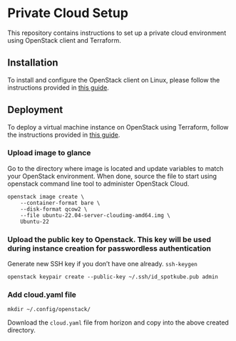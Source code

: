 # Private Cloud Setup
This repository contains instructions to set up a private cloud environment using OpenStack client and Terraform.

## Installation
To install and configure the OpenStack client on Linux, please follow the instructions provided in [this guide](https://computingforgeeks.com/install-and-configure-openstack-client-on-linux/).

## Deployment
To deploy a virtual machine instance on OpenStack using Terraform, follow the instructions provided in [this guide](https://computingforgeeks.com/deploy-vm-instance-on-openstack-with-terraform/).


### Upload image to glance
Go to the directory where image is located and update variables to match your OpenStack environment. When done, source 
the file to start using openstack command line tool to administer OpenStack Cloud.

```
openstack image create \
    --container-format bare \
    --disk-format qcow2 \
    --file ubuntu-22.04-server-cloudimg-amd64.img \
    Ubuntu-22
```

### Upload the public key to Openstack. This key will be used during instance creation for passwordless authentication

Generate new SSH key if you don’t have one already.
`ssh-keygen`

```
openstack keypair create --public-key ~/.ssh/id_spotkube.pub admin
```

### Add cloud.yaml file

`mkdir ~/.config/openstack/`

Download the `cloud.yaml` file from horizon and copy into the above created directory.
